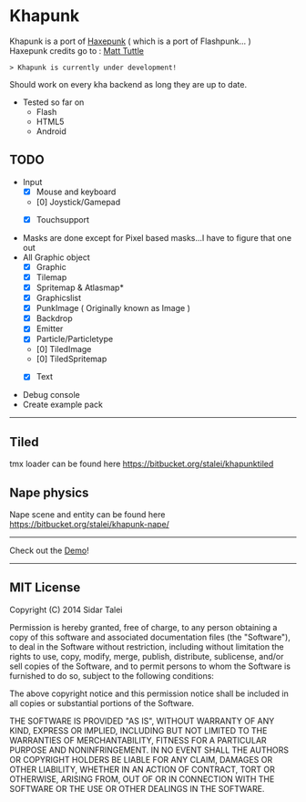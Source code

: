 Khapunk
========

Khapunk is a port of [Haxepunk] ( which is a port of Flashpunk... )  
Haxepunk credits go to :  [Matt Tuttle] 

~~~~
> Khapunk is currently under development!
~~~~  
  
Should work on every kha backend as long they are up to date.  

* Tested so far on  
    - Flash  
    - HTML5 
    - Android

TODO
-----
* Input  
    - [x] Mouse and keyboard  
    - [0] Joystick/Gamepad
    - [x] Touchsupport 


* Masks are done except for Pixel based masks...I have to figure that one out
* All Graphic object 
    - [x] Graphic
    - [x] Tilemap
    - [x] Spritemap & Atlasmap*
    - [x] Graphicslist
    - [x] PunkImage ( Originally known as Image )
    - [x] Backdrop
    - [x] Emitter
    - [x] Particle/Particletype
    - [0] TiledImage
    - [0] TiledSpritemap
    - [x] Text


* Debug console
* Create example pack

---

Tiled 
---
tmx loader can be found here
https://bitbucket.org/stalei/khapunktiled  
	
Nape physics
---
Nape scene and entity can be found here
https://bitbucket.org/stalei/khapunk-nape/

---

Check out the [Demo]! 

---
[Demo]:https://47cbfe828dfc48a5eb5b8e3b381243284edffd44.googledrive.com/host/0B97j9rSYGvSsTzctM2F2YW1VN0E/
[Haxepunk/tiled]:https://github.com/HaxePunk/tiled
[Matt Tuttle]:https://github.com/MattTuttle
[Haxepunk]:https://github.com/HaxePunk/HaxePunk


MIT License
----

Copyright (C) 2014 Sidar Talei

Permission is hereby granted, free of charge, to any person obtaining a copy of this software and associated documentation files (the "Software"), to deal in the Software without restriction, including without limitation the rights to use, copy, modify, merge, publish, distribute, sublicense, and/or sell copies of the Software, and to permit persons to whom the Software is furnished to do so, subject to the following conditions:

The above copyright notice and this permission notice shall be included in all copies or substantial portions of the Software.

THE SOFTWARE IS PROVIDED "AS IS", WITHOUT WARRANTY OF ANY KIND, EXPRESS OR IMPLIED, INCLUDING BUT NOT LIMITED TO THE WARRANTIES OF MERCHANTABILITY, FITNESS FOR A PARTICULAR PURPOSE AND NONINFRINGEMENT. IN NO EVENT SHALL THE AUTHORS OR COPYRIGHT HOLDERS BE LIABLE FOR ANY CLAIM, DAMAGES OR OTHER LIABILITY, WHETHER IN AN ACTION OF CONTRACT, TORT OR OTHERWISE, ARISING FROM, OUT OF OR IN CONNECTION WITH THE SOFTWARE OR THE USE OR OTHER DEALINGS IN THE SOFTWARE.